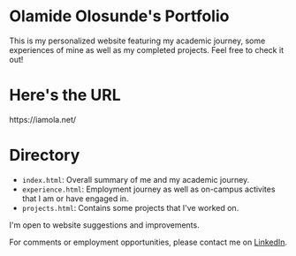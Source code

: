 <h1>Olamide Olosunde's Portfolio</h1>
<p>This is my personalized website featuring my academic journey, some experiences of mine as well as my completed projects. Feel free to check it out!</p>

<h1>Here's the URL</h1>
https://iamola.net/

<h1>Directory</h1>
<ul>
  <li><code>index.html</code>: Overall summary of me and my academic journey.</li>
  <li><code>experience.html</code>: Employment journey as well as on-campus activites that I am or have engaged in.</li>
  <li><code>projects.html</code>: Contains some projects that I've worked on.</li>
</ul>

<p>I'm open to website suggestions and improvements.</p>

For comments or employment opportunities, please contact me on [LinkedIn](https://www.linkedin.com/in/olamide-olosunde-42a9b32aa).
